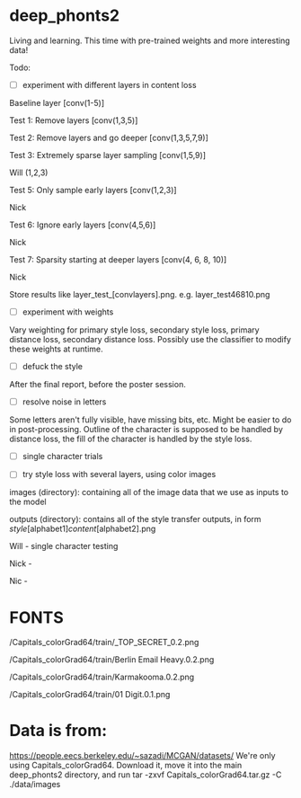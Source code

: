 # deep_phonts2
Living and learning. This time with pre-trained weights and more interesting data!

Todo:

- [ ] experiment with different layers in content loss

Baseline layer [conv(1-5)]

Test 1: Remove layers [conv(1,3,5)] 

Test 2: Remove layers and go deeper [conv(1,3,5,7,9)]

Test 3: Extremely sparse layer sampling [conv(1,5,9)]

Will (1,2,3)

Test 5: Only sample early layers [conv(1,2,3)]

Nick

Test 6: Ignore early layers [conv(4,5,6)]

Nick

Test 7: Sparsity starting at deeper layers [conv(4, 6, 8, 10)]

Nick

Store results like layer_test_[convlayers].png. e.g. layer_test46810.png


- [ ] experiment with weights

Vary weighting for primary style loss, secondary style loss, primary distance loss, secondary distance loss. Possibly use the classifier to modify these weights at runtime.


- [ ] defuck the style

After the final report, before the poster session.

- [ ] resolve noise in letters

Some letters aren't fully visible, have missing bits, etc. Might be easier to do in post-processing. Outline of the character is supposed to be handled by distance loss, the fill of the character is handled by the style loss.


- [ ] single character trials

- [ ] try style loss with several layers, using color images

images (directory): containing all of the image data that we use as inputs to the model

outputs (directory): contains all of the style transfer outputs, in form _style_[alphabet1]_content_[alphabet2].png 





Will - single character testing

Nick - 

Nic - 



# FONTS

/Capitals_colorGrad64/train/_TOP_SECRET_0.2.png

/Capitals_colorGrad64/train/Berlin Email Heavy.0.2.png

/Capitals_colorGrad64/train/Karmakooma.0.2.png

/Capitals_colorGrad64/train/01 Digit.0.1.png





# Data is from:
https://people.eecs.berkeley.edu/~sazadi/MCGAN/datasets/
We're only using Capitals_colorGrad64. Download it, move it into the main deep_phonts2 directory, and run 
tar -zxvf Capitals_colorGrad64.tar.gz -C ./data/images


